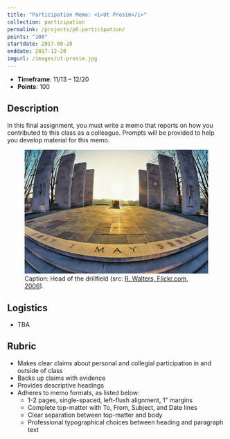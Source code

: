 ```yaml
---
title: "Participation Memo: <i>Ut Prosim</i>"
collection: participation
permalink: /projects/p6-participation/
points: "100"
startdate: 2017-08-28
enddate: 2017-12-20
imgurl: /images/ut-prosim.jpg
---
```


<ul class="project-top-info">
  <li>
    <b>Timeframe</b>: 11/13 &ndash; 12/20</li>
  <li>
    <b>Points</b>: 100</li>
</ul>

## Description

In this final assignment, you must write a memo that reports on how you contributed to this class as a colleague. Prompts will be provided to help you develop material for this memo.

<figure id="twitter-css-body" class="figure-inline">
  <img src="/images/ut-prosim.jpg" alt="Image of head of the drillfield." />
  <figcaption>
    Caption: Head of the drillfield (src: <a href="https://www.flickr.com/photos/robwalters/100663253" target="_blank">R. Walters, Flickr.com, 2006</a>).
  </figcaption>
</figure>

## Logistics

- TBA

## Rubric

- Makes clear claims about personal and collegial participation in and outside of class
- Backs up claims with evidence
- Provides descriptive headings
- Adheres to memo formats, as listed below:
  - 1-2 pages, single-spaced, left-flush alignment, 1" margins
  - Complete top-matter with To, From, Subject, and Date lines
  - Clear separation between top-matter and body
  - Professional typographical choices between heading and paragraph text
